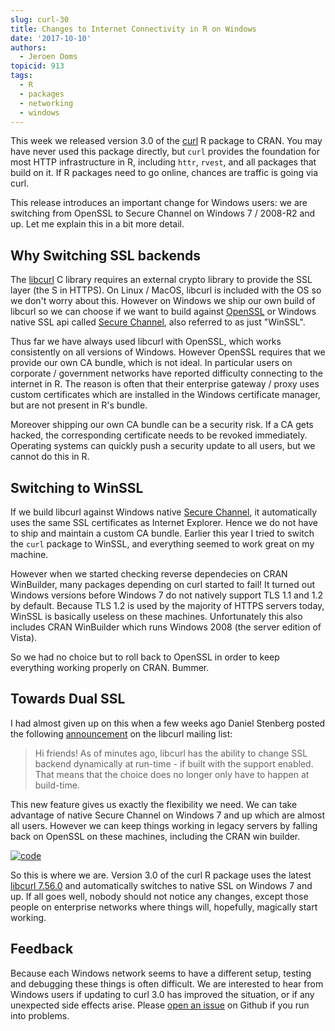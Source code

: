 ```yaml
---
slug: curl-30
title: Changes to Internet Connectivity in R on Windows
date: '2017-10-10'
authors:
  - Jeroen Ooms
topicid: 913
tags:
  - R
  - packages
  - networking
  - windows
---
```


This week we released version 3.0 of the [curl](https://cran.r-project.org/web/packages/curl/vignettes/intro.html) R package to CRAN. You may have never used this package directly, but `curl` provides the foundation for most HTTP infrastructure in R, including `httr`, `rvest`, and all packages that build on it. If R packages need to go online, chances are traffic is going via curl.

This release introduces an important change for Windows users: we are switching from OpenSSL to Secure Channel on Windows 7 / 2008-R2 and up. Let me explain this in a bit more detail.

## Why Switching SSL backends

The [libcurl](https://curl.haxx.se/libcurl/) C library requires an external crypto library to provide the SSL layer (the S in HTTPS). On Linux / MacOS, libcurl is included with the OS so we don't worry about this. However on Windows we ship our own build of libcurl so we can choose if we want to build against [OpenSSL](https://www.openssl.org/) or Windows native SSL api called [Secure Channel](https://msdn.microsoft.com/en-us/library/windows/desktop/aa380123(v=vs.85).aspx), also referred to as just "WinSSL".

Thus far we have always used libcurl with OpenSSL, which works consistently on all versions of Windows. However OpenSSL requires that we provide our own CA bundle, which is not ideal. In particular users on corporate / government networks have reported difficulty connecting to the internet in R. The reason is often that their enterprise gateway / proxy uses custom certificates which are installed in the Windows certificate manager, but are not present in R's bundle.

Moreover shipping our own CA bundle can be a security risk. If a CA gets hacked, the corresponding certificate needs to be revoked immediately. Operating systems can quickly push a security update to all users, but we cannot do this in R.

## Switching to WinSSL

If we build libcurl against Windows native [Secure Channel](https://msdn.microsoft.com/en-us/library/windows/desktop/aa380123(v=vs.85).aspx), it automatically uses the same SSL certificates as Internet Explorer. Hence we do not have to ship and maintain a custom CA bundle. Earlier this year I tried to switch the `curl` package to WinSSL, and everything seemed to work great on my machine.

However when we started checking reverse dependecies on CRAN WinBuilder, many packages depending on curl started to fail! It turned out Windows versions before Windows 7 do not natively support TLS 1.1 and 1.2 by default. Because TLS 1.2 is used by the majority of HTTPS servers today, WinSSL is basically useless on these machines. Unfortunately this also includes CRAN WinBuilder which runs Windows 2008 (the server edition of Vista).

So we had no choice but to roll back to OpenSSL in order to keep everything working properly on CRAN. Bummer.

## Towards Dual SSL

I had almost given up on this when a few weeks ago Daniel Stenberg posted the following [announcement](https://curl.haxx.se/mail/lib-2017-08/0118.html) on the libcurl mailing list:


> Hi friends!
> As of minutes ago, libcurl has the ability to change SSL backend dynamically
> at run-time - if built with the support enabled. That means that the choice
> does no longer only have to happen at build-time.

This new feature gives us exactly the flexibility we need. We can take advantage of native Secure Channel on Windows 7 and up which are almost all users. However we can keep things working in legacy servers by falling back on OpenSSL on these machines, including the CRAN win builder.

[![code](/assets/blog-images/curl30.png)](https://github.com/cran/curl/blob/3.0/src/ssl.c#L11-L17)

So this is where we are. Version 3.0 of the curl R package uses the latest [libcurl 7.56.0](https://github.com/rwinlib/libcurl/releases) and automatically switches to native SSL on Windows 7 and up. If all goes well, nobody should not notice any changes, except those people on enterprise networks where things will, hopefully, magically start working.

## Feedback

Because each Windows network seems to have a different setup, testing and debugging these things is often difficult. We are interested to hear from Windows users if updating to curl 3.0 has improved the situation, or if any unexpected side effects arise. Please [open an issue](https://github.com/jeroen/curl/issues) on Github if you run into problems.

